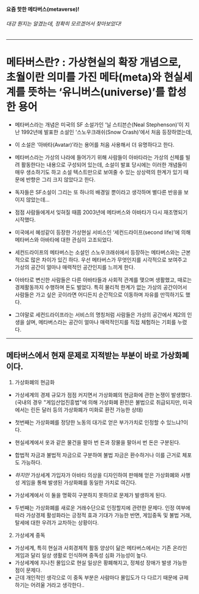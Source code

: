 #### 요즘 핫한 메타버스(metaverse)! <br/>
###### 대강 뭔지는 알겠는데, 정확히 모르겠어서 찾아보았다!

------------------------------------

# 메타버스란? : 가상현실의 확장 개념으로, 초월이란 의미를 가진 메타(meta)와 현실세계를 뜻하는 ‘유니버스(universe)’를 합성한 용어

- 메타버스라는 개념은 미국의 SF 소설가인 ‘닐 스티븐슨(Neal Stephenson)’이 지난 1992년에 발표한 소설인 ‘스노우크래쉬(Snow Crash)’에서 처음 등장하였는데,
- 이 소설은 ‘아바타(Avatar)’라는 용어를 처음 사용해서 더 유명하다고 한다.
- 메타버스라는 가상의 나라에 들어가기 위해 사람들이 아바타라는 가상의 신체를 빌려 활동한다는 내용으로 구성되어 있는데, 소설이 발표 당시에는 이러한 개념들이 매우 생소하기도 하고 소설 텍스트만으로 보여줄 수 있는 상상력의 한계가 있기 때문에 반향은 그리 크지 않았다고 한다.

- 독자들은 SF소설이 그리는 또 하나의 배경일 뿐이라고 생각하며 별다른 반응을 보이지 않았는데...
- 점점 사람들에게서 잊혀질 때쯤 2003년에 메타버스와 아바타가 다시 재조명되기 시작했다. 
- 미국에서 혜성같이 등장한 가상현실 서비스인 ‘세컨드라이프(second life)’에 의해 메타버스와 아바타에 대한 관심이 고조되었다.
- 세컨드라이프의 메타버스는 소설인 스노우크래쉬에서 등장하는 메타버스와는 근본적으로 많은 차이가 있긴 하다. 우선 메타버스가 무엇인지를 시각적으로 보여주고 가상의 공간이 얼마나 매력적인 공간인지를 느끼게 한다.
- 아바타로 변신한 사람들은 다른 아바타들과 사회적 관계를 맺으며 생활했고, 때로는 경제활동까지 수행하며 돈도 벌었다. 특히 물리적 한계가 없는 가상의 공간이어서 사람들은 가고 싶은 곳이라면 어디든지 순간적으로 이동하며 자유를 만끽하기도 했다.
- 그야말로 세컨드라이프라는 서비스의 명칭처럼 사람들은 가상의 공간에서 제2의 인생을 살며, 메타버스라는 공간이 얼마나 매력적인지를 직접 체험하는 기회를 누렸다.


-----------------------------------------

## 메타버스에서 현재 문제로 지적받는 부분이 바로 가상화폐이다.

1. 가상화폐의 현금화
- 가상세계의 경제 규모가 점점 커지면서 가상화폐의 현금화에 관한 논쟁이 발생했다. (국내의 경우 "게임산업진흥법"에 의해 가상화폐 환전은 불법으로 취급되지만, 미국에서는 린든 달러 등의 가상화폐가 미화로 환전 가능한 상태)

- 첫번째는 가상화폐를 정당한 노동의 대가로 얻은 부가가치로 인정할 수 있느냐?이다. 
- 현실세계에서 옷과 같은 물건을 팔아 번 돈과 장물을 팔아서 번 돈은 구분된다. 
- 합법적 자금과 불법적 자금으로 구분하여 불법 자금은 환수하거나 이를 근거로 체포도 가능하다. 
- *하지만* 가상세계 가입자가 아바타 의상을 디자인하여 판매해 얻은 가상화폐와 사행성 게임을 통해 발생된 가상화폐를 동일한 가치로 여긴다.
- 가상세계에서 이 둘을 명확히 구분하지 못하므로 문제가 발생하게 된다.
- 두번째는 가상화폐를 새로운 거래수단으로 인정할지에 관련한 문제다. 인정 여부에 따라 가상경제 활성화라는 긍정적 효과 기대가 가능한 반면, 게임중독 및 불법 거래, 탈세에 대한 우려가 교차하는 상황이다.

2. 가상세계 중독
- 가상세계, 특히 현실과 사회경제적 활동 양상이 닮은 메타버스에서는 기존 온라인 게임과 달리 일상 생활로 인식하며 중독성 심화 가능성이 높다. 
- 가상세계에 지나친 몰입으로 현실 일상은 황폐해지고, 정체성 장애가 발생 가능한 점이 문제다.
- 근데 개인적인 생각으로 이 중독 부분은 사람마다 몰입도가 다 다르기 때문에 규제하기는 어려울 거라고 생각한다..

